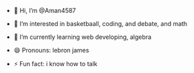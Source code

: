 - 👋 Hi, I’m @Aman4587
- 👀 I’m interested in basketbaall, coding, and debate, and math
- 🌱 I’m currently learning web developing, algebra
  
- 😄 Pronouns: lebron james
- ⚡ Fun fact: i know how to talk

<!---
Aman4587/Aman4587 is a ✨ special ✨ repository because its `README.md` (this file) appears on your GitHub profile.
You can click the Preview link to take a look at your changes.
--->
